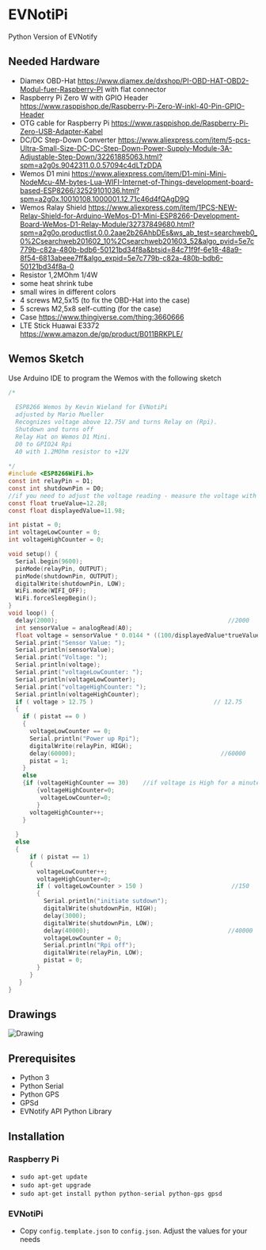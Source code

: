 # EVNotiPi
Python Version of EVNotify

## Needed Hardware
- Diamex OBD-Hat  https://www.diamex.de/dxshop/PI-OBD-HAT-OBD2-Modul-fuer-Raspberry-PI with flat connector
- Raspberry Pi Zero W with GPIO Header  https://www.rasppishop.de/Raspberry-Pi-Zero-W-inkl-40-Pin-GPIO-Header
- OTG cable for Raspberry Pi  https://www.rasppishop.de/Raspberry-Pi-Zero-USB-Adapter-Kabel
- DC/DC Step-Down Converter  https://www.aliexpress.com/item/5-pcs-Ultra-Small-Size-DC-DC-Step-Down-Power-Supply-Module-3A-Adjustable-Step-Down/32261885063.html?spm=a2g0s.9042311.0.0.57094c4dLTzDDA
- Wemos D1 mini  https://www.aliexpress.com/item/D1-mini-Mini-NodeMcu-4M-bytes-Lua-WIFI-Internet-of-Things-development-board-based-ESP8266/32529101036.html?spm=a2g0x.10010108.1000001.12.71c46d4fQAgD9Q
- Wemos Ralay Shield  https://www.aliexpress.com/item/1PCS-NEW-Relay-Shield-for-Arduino-WeMos-D1-Mini-ESP8266-Development-Board-WeMos-D1-Relay-Module/32737849680.html?spm=a2g0o.productlist.0.0.2aae2b26AhbDEs&ws_ab_test=searchweb0_0%2Csearchweb201602_10%2Csearchweb201603_52&algo_pvid=5e7c779b-c82a-480b-bdb6-50121bd34f8a&btsid=84c71f9f-6e18-48a9-8f54-6813abeee7ff&algo_expid=5e7c779b-c82a-480b-bdb6-50121bd34f8a-0
- Resistor 1,2MOhm 1/4W
- some heat shrink tube
- small wires in different colors
- 4 screws M2,5x15 (to fix the OBD-Hat into the case)
- 5 screws M2,5x8 self-cutting (for the case)
- Case  https://www.thingiverse.com/thing:3660666 
- LTE Stick Huawai E3372  https://www.amazon.de/gp/product/B011BRKPLE/

## Wemos Sketch
Use Arduino IDE to program the Wemos with the following sketch
```C
/*
  
  ESP8266 Wemos by Kevin Wieland for EVNotiPi
  adjusted by Mario Mueller
  Recognizes voltage above 12.75V and turns Relay on (Rpi).
  Shutdown and turns off
  Relay Hat on Wemos D1 Mini.
  D0 to GPIO24 Rpi
  A0 with 1.2MOhm resistor to +12V
  
*/
#include <ESP8266WiFi.h>
const int relayPin = D1;
const int shutdownPin = D0;
//if you need to adjust the voltage reading - measure the voltage with a mulitmeter, connected and adjust these values
const float trueValue=12.28;
const float displayedValue=11.98;

int pistat = 0;
int voltageLowCounter = 0;
int voltageHighCounter = 0;

void setup() {
  Serial.begin(9600);
  pinMode(relayPin, OUTPUT);
  pinMode(shutdownPin, OUTPUT);
  digitalWrite(shutdownPin, LOW);
  WiFi.mode(WIFI_OFF);
  WiFi.forceSleepBegin();
}
void loop() {
  delay(2000);                                                //2000
  int sensorValue = analogRead(A0);
  float voltage = sensorValue * 0.0144 * ((100/displayedValue*trueValue)/100);
  Serial.print("Sensor Value: ");
  Serial.println(sensorValue);
  Serial.print("Voltage: ");
  Serial.println(voltage);    
  Serial.print("voltageLowCounter: ");
  Serial.println(voltageLowCounter);
  Serial.print("voltageHighCounter: ");
  Serial.println(voltageHighCounter);              
  if ( voltage > 12.75 )                                  // 12.75
  {
    if ( pistat == 0 )
    {
      voltageLowCounter == 0;
      Serial.println("Power up Rpi");
      digitalWrite(relayPin, HIGH);
      delay(60000);                                         //60000
      pistat = 1;
    } 
    else                    
    {if (voltageHighCounter == 30)    //if voltage is High for a minute - reset voltageLowCounter
        {voltageHighCounter=0;
         voltageLowCounter=0;
        }
      voltageHighCounter++;
    }
    
  }
  else
  {
      if ( pistat == 1)
      {
        voltageLowCounter++;
        voltageHighCounter=0;
        if ( voltageLowCounter > 150 )                         //150
        {
          Serial.println("initiate sutdown");
          digitalWrite(shutdownPin, HIGH);
          delay(3000);                        
          digitalWrite(shutdownPin, LOW);
          delay(40000);                                       //40000
          voltageLowCounter = 0;
          Serial.println("Rpi off"); 
          digitalWrite(relayPin, LOW);
          pistat = 0;
        }
      }
   }
}
```

## Drawings

![Drawing](https://evnotify.de/public/EVNotiPi/plan.jpg)

## Prerequisites
- Python 3
- Python Serial
- Python GPS
- GPSd
- EVNotify API Python Library

## Installation
### Raspberry Pi
- `sudo apt-get update`
- `sudo apt-get upgrade`
- `sudo apt-get install python python-serial python-gps gpsd`
### EVNotiPi
- Copy `config.template.json` to `config.json`. Adjust the values for your needs

